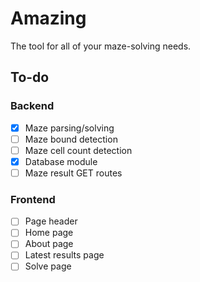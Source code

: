 # Amazing

The tool for all of your maze-solving needs.

## To-do

### Backend

- [x] Maze parsing/solving
- [ ] Maze bound detection
- [ ] Maze cell count detection
- [x] Database module
- [ ] Maze result GET routes

### Frontend

- [ ] Page header
- [ ] Home page
- [ ] About page
- [ ] Latest results page
- [ ] Solve page
